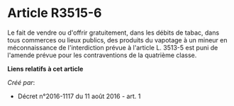 # Article R3515-6

Le fait de vendre ou d'offrir gratuitement, dans les débits de tabac, dans tous commerces ou lieux publics, des produits du
vapotage à un mineur en méconnaissance de l'interdiction prévue à l'article L. 3513-5 est puni de l'amende prévue pour les
contraventions de la quatrième classe.

**Liens relatifs à cet article**

_Créé par_:

  - Décret n°2016-1117 du 11 août 2016 - art. 1
